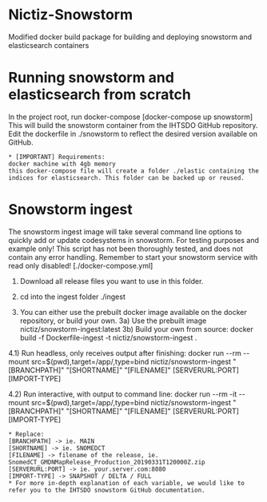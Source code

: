 # Nictiz-Snowstorm
Modified docker build package for building and deploying snowstorm and elasticsearch containers

# Running snowstorm and elasticsearch from scratch
In the project root, run docker-compose
[docker-compose up snowstorm]
This will build the snowstorm container from the IHTSDO GitHub repository. Edit the dockerfile in ./snowstorm to reflect the desired version available on GitHub.

    * [IMPORTANT] Requirements: 
    docker machine with 4gb memory
    this docker-compose file will create a folder ./elastic containing the indices for elasticsearch. This folder can be backed up or reused.
    
# Snowstorm ingest
The snowstorm ingest image will take several command line options to quickly add or update codesystems in snowstorm.
For testing purposes and example only! This script has not been thoroughly tested, and does not contain any error handling.
Remember to start your snowstorm service with read only disabled! [./docker-compose.yml]

1) Download all release files you want to use in this folder.
2) cd into the ingest folder ./ingest

3) You can either use the prebuilt docker image available on the docker repository, or build your own.
3a) Use the prebuilt image nictiz/snowstorm-ingest:latest
3b) Build your own from source:
    docker build -f Dockerfile-ingest -t nictiz/snowstorm-ingest .

4.1) Run headless, only receives output after finishing:
    docker run --rm --mount src=$(pwd),target=/app/,type=bind nictiz/snowstorm-ingest "[BRANCHPATH]" "[SHORTNAME]" "[FILENAME]" [SERVERURL:PORT] [IMPORT-TYPE]

4.2) Run interactive, with output to command line:
    docker run --rm -it --mount src=$(pwd),target=/app/,type=bind nictiz/snowstorm-ingest "[BRANCHPATH]" "[SHORTNAME]" "[FILENAME]" [SERVERURL:PORT] [IMPORT-TYPE]

    * Replace:
    [BRANCHPATH] -> ie. MAIN
    [SHORTNAME] -> ie. SNOMEDCT
    [FILENAME] -> filename of the release, ie. SnomedCT_GMDNMapRelease_Production_20190331T120000Z.zip
    [SERVERURL:PORT] -> ie. your.server.com:8080
    [IMPORT-TYPE] -> SNAPSHOT / DELTA / FULL
    * For more in-depth explanation of each variable, we would like to refer you to the IHTSDO snowstorm GitHub documentation.